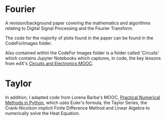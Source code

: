 # Fourier
A revision/background paper covering the mathematics and algorithms relating to Digital Signal Processing and the Fourier Transform.  

The code for the majority of plots found in the paper can be found in the CodeForImages folder.

Also contained within the CodeFor Images folder is a folder called 'Circuits' which contains Jupyter Notebooks which captures, in code, the key lessons from edX's [Circuits and Electronics MOOC](https://www.edx.org/course/circuits-electronics-mitx-6-002x-1).

# Taylor
In addition, I adapted code from Lorena Barba's MOOC, [Practical Numerical Methods in Python](https://openedx.seas.gwu.edu/courses/course-v1:MAE+MAE6286+2017/about), which uses Euler's formula, the Taylor Series, the Crank-Nicolson implicit Finite Difference Method and Linear Algebra to numerically solve the Heat Equation.




 





